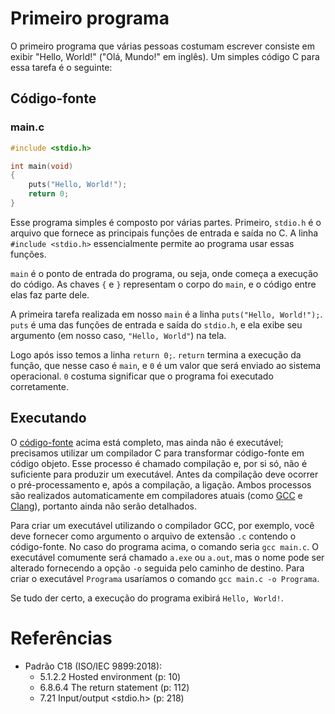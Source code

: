 # Primeiro programa
O primeiro programa que várias pessoas costumam escrever consiste em exibir
"Hello, World!" ("Olá, Mundo!" em inglês). Um simples código C para essa tarefa
é o seguinte:

## Código-fonte
### main.c
```c
#include <stdio.h>

int main(void)
{
    puts("Hello, World!");
    return 0;
}
```

Esse programa simples é composto por várias partes. Primeiro, `stdio.h` é o
arquivo que fornece as principais funções de entrada e saída no C. A linha
`#include <stdio.h>` essencialmente permite ao programa usar essas funções.

`main` é o ponto de entrada do programa, ou seja, onde começa a execução do
código. As chaves `{` e `}` representam o corpo do `main`, e o código entre elas
faz parte dele.

A primeira tarefa realizada em nosso `main` é a linha `puts("Hello, World!");`.
`puts` é uma das funções de entrada e saída do `stdio.h`, e ela exibe seu
argumento (em nosso caso, `"Hello, World"`) na tela.

Logo após isso temos a linha `return 0;`. `return` termina a execução da função,
que nesse caso é `main`, e `0` é um valor que será enviado ao sistema
operacional. `0` costuma significar que o programa foi executado corretamente.

## Executando
O [código-fonte](#código-fonte) acima está completo, mas ainda não é executável;
precisamos utilizar um compilador C para transformar código-fonte em código
objeto. Esse processo é chamado compilação e, por si só, não é suficiente para
produzir um executável. Antes da compilação deve ocorrer o pré-processamento e,
após a compilação, a ligação. Ambos processos são realizados automaticamente em
compiladores atuais (como [GCC](https://gcc.gnu.org/) e
[Clang](https://clang.llvm.org/)), portanto ainda não serão detalhados.

Para criar um executável utilizando o compilador GCC, por exemplo, você deve
fornecer como argumento o arquivo de extensão `.c` contendo o código-fonte. No
caso do programa acima, o comando seria `gcc main.c`. O
executável comumente será chamado `a.exe` ou `a.out`, mas o nome pode ser
alterado fornecendo a opção `-o` seguida pelo caminho de destino. Para
criar o executável `Programa` usaríamos o comando `gcc main.c -o Programa`.

Se tudo der certo, a execução do programa exibirá `Hello, World!`.

# Referências
* Padrão C18 (ISO/IEC 9899:2018):
  * 5.1.2.2 Hosted environment (p: 10)
  * 6.8.6.4 The return statement (p: 112)
  * 7.21 Input/output <stdio.h> (p: 218)